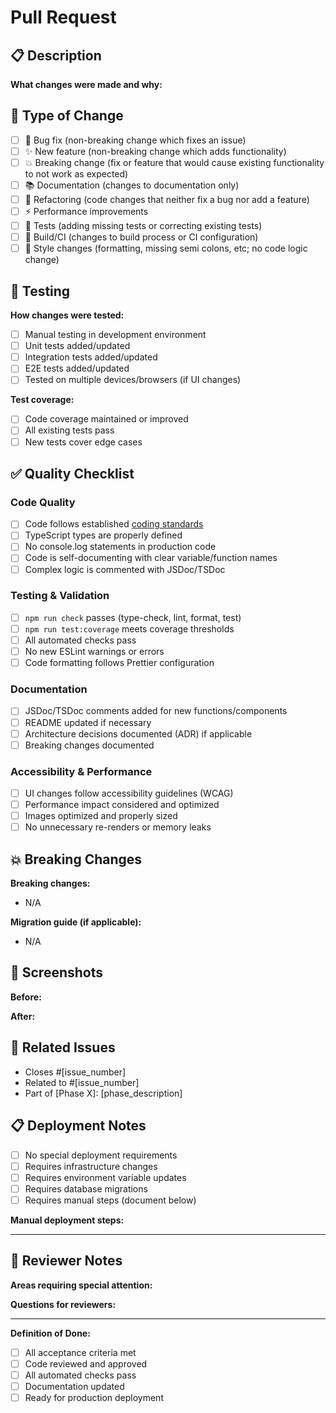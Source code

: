 # Pull Request

## 📋 Description

<!-- Provide a clear and concise description of what this PR accomplishes -->

**What changes were made and why:**

<!-- Explain the motivation and context for these changes -->

## 🔄 Type of Change

<!-- Mark the type of change with an [x] -->

- [ ] 🐛 Bug fix (non-breaking change which fixes an issue)
- [ ] ✨ New feature (non-breaking change which adds functionality)
- [ ] 💥 Breaking change (fix or feature that would cause existing functionality to not work as expected)
- [ ] 📚 Documentation (changes to documentation only)
- [ ] 🔧 Refactoring (code changes that neither fix a bug nor add a feature)
- [ ] ⚡ Performance improvements
- [ ] 🧪 Tests (adding missing tests or correcting existing tests)
- [ ] 🔨 Build/CI (changes to build process or CI configuration)
- [ ] 💄 Style changes (formatting, missing semi colons, etc; no code logic change)

## 🧪 Testing

<!-- Describe how you tested these changes -->

**How changes were tested:**
- [ ] Manual testing in development environment
- [ ] Unit tests added/updated
- [ ] Integration tests added/updated
- [ ] E2E tests added/updated
- [ ] Tested on multiple devices/browsers (if UI changes)

**Test coverage:**
- [ ] Code coverage maintained or improved
- [ ] All existing tests pass
- [ ] New tests cover edge cases

## ✅ Quality Checklist

<!-- Ensure all quality gates are met -->

### Code Quality
- [ ] Code follows established [coding standards](../docs/coding-standards.md)
- [ ] TypeScript types are properly defined
- [ ] No console.log statements in production code
- [ ] Code is self-documenting with clear variable/function names
- [ ] Complex logic is commented with JSDoc/TSDoc

### Testing & Validation
- [ ] `npm run check` passes (type-check, lint, format, test)
- [ ] `npm run test:coverage` meets coverage thresholds
- [ ] All automated checks pass
- [ ] No new ESLint warnings or errors
- [ ] Code formatting follows Prettier configuration

### Documentation
- [ ] JSDoc/TSDoc comments added for new functions/components
- [ ] README updated if necessary
- [ ] Architecture decisions documented (ADR) if applicable
- [ ] Breaking changes documented

### Accessibility & Performance
- [ ] UI changes follow accessibility guidelines (WCAG)
- [ ] Performance impact considered and optimized
- [ ] Images optimized and properly sized
- [ ] No unnecessary re-renders or memory leaks

## 💥 Breaking Changes

<!-- If this PR introduces breaking changes, describe them here -->
<!-- Mark this section as N/A if no breaking changes -->

**Breaking changes:**
- N/A

**Migration guide (if applicable):**
- N/A

## 📸 Screenshots

<!-- For UI changes, include before/after screenshots -->
<!-- Remove this section if not applicable -->

**Before:**

**After:**

## 🔗 Related Issues

<!-- Link to related issues/tasks -->

- Closes #[issue_number]
- Related to #[issue_number]
- Part of [Phase X]: [phase_description]

## 📋 Deployment Notes

<!-- Any special deployment considerations -->

- [ ] No special deployment requirements
- [ ] Requires infrastructure changes
- [ ] Requires environment variable updates
- [ ] Requires database migrations
- [ ] Requires manual steps (document below)

**Manual deployment steps:**
<!-- List any manual steps required during deployment -->

---

## 📝 Reviewer Notes

<!-- Additional context for reviewers -->

**Areas requiring special attention:**

**Questions for reviewers:**

---

**Definition of Done:**
- [ ] All acceptance criteria met
- [ ] Code reviewed and approved
- [ ] All automated checks pass
- [ ] Documentation updated
- [ ] Ready for production deployment